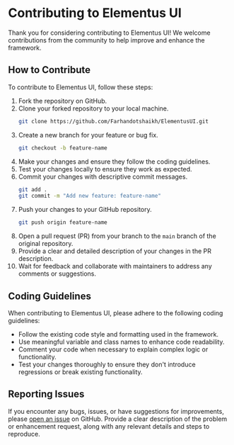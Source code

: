 

# Contributing to Elementus UI

Thank you for considering contributing to Elementus UI! We welcome contributions from the community to help improve and enhance the framework.

## How to Contribute

To contribute to Elementus UI, follow these steps:

1. Fork the repository on GitHub.
2. Clone your forked repository to your local machine.
   ```bash
   git clone https://github.com/Farhandotshaikh/ElementusUI.git
   ```
3. Create a new branch for your feature or bug fix.
   ```bash
   git checkout -b feature-name
   ```
4. Make your changes and ensure they follow the coding guidelines.
5. Test your changes locally to ensure they work as expected.
6. Commit your changes with descriptive commit messages.
   ```bash
   git add .
   git commit -m "Add new feature: feature-name"
   ```
7. Push your changes to your GitHub repository.
   ```bash
   git push origin feature-name
   ```
8. Open a pull request (PR) from your branch to the `main` branch of the original repository.
9. Provide a clear and detailed description of your changes in the PR description.
10. Wait for feedback and collaborate with maintainers to address any comments or suggestions.

## Coding Guidelines

When contributing to Elementus UI, please adhere to the following coding guidelines:

- Follow the existing code style and formatting used in the framework.
- Use meaningful variable and class names to enhance code readability.
- Comment your code when necessary to explain complex logic or functionality.
- Test your changes thoroughly to ensure they don't introduce regressions or break existing functionality.

## Reporting Issues

If you encounter any bugs, issues, or have suggestions for improvements, please [open an issue](https://github.com/Farhandotshaikh/ElementusUI/issues) on GitHub. Provide a clear description of the problem or enhancement request, along with any relevant details and steps to reproduce.

